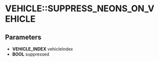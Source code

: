 # VEHICLE::SUPPRESS_NEONS_ON_VEHICLE

## Parameters
* **VEHICLE_INDEX** vehicleIndex
* **BOOL** suppressed